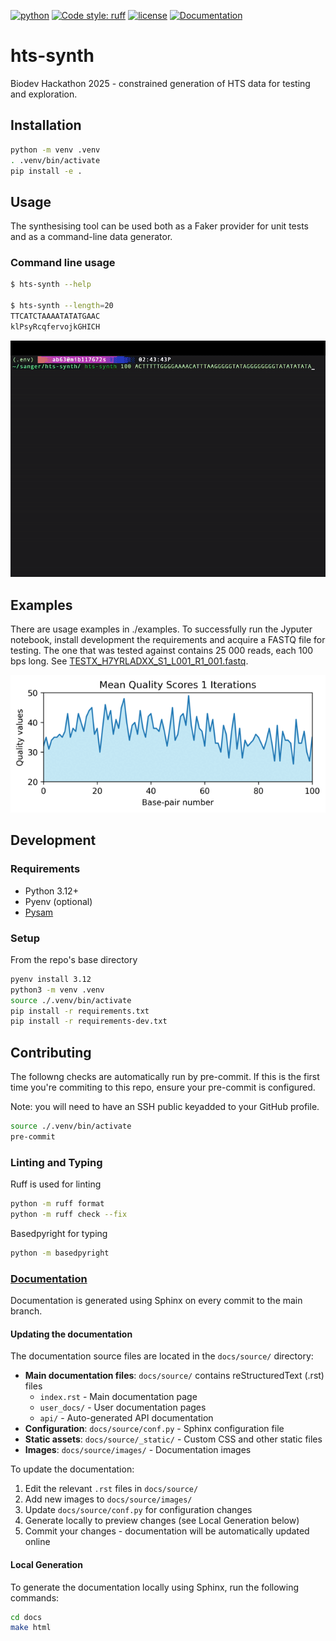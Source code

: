 [![python](https://img.shields.io/badge/Python-3.12-blue?style=for-the-badge&logo=python&logoColor=FFD43B)](https://docs.python.org/3.12/)
[![Code style: ruff](https://img.shields.io/badge/code%20style-ruff-D7FF64?style=for-the-badge&logo=ruff)](https://docs.astral.sh/ruff/)
[![license](https://img.shields.io/badge/License-MIT-a51931?style=for-the-badge)](LICENSE.txt)
[![Documentation](https://img.shields.io/badge/Documentation-Online-blue?style=for-the-badge&logo=readthedocs)](https://blex-max.github.io/hts-synth/)

# hts-synth

Biodev Hackathon 2025 - constrained generation of HTS data for testing and exploration.

## Installation

```sh
python -m venv .venv
. .venv/bin/activate
pip install -e .
```

## Usage

The synthesising tool can be used both as a Faker provider for unit tests and as a command-line data generator.

### Command line usage

```sh
$ hts-synth --help

$ hts-synth --length=20
TTCATCTAAAATATATGAAC
klPsyRcqfervojkGHICH
```

![Example command line usage](docs/source/images/hts-synth-fastq-gen2.gif)

## Examples

There are usage examples in ./examples. To successfully run the Jyputer notebook, install development the requirements and acquire a FASTQ file for testing. The one that was tested against contains 25 000 reads, each 100 bps long. See [TESTX_H7YRLADXX_S1_L001_R1_001.fastq](https://github.com/hartwigmedical/testdata/tree/master/100k_reads_hiseq/TESTX).

![Mean Quality Scores](docs/source/images/mean-quality-scores.gif)

## Development

### Requirements

- Python 3.12+
- Pyenv (optional)
- [Pysam](https://github.com/pysam-developers/pysam)

### Setup

From the repo's base directory

```sh
pyenv install 3.12
python3 -m venv .venv
source ./.venv/bin/activate
pip install -r requirements.txt
pip install -r requirements-dev.txt
```

## Contributing

The followng checks are automatically run by pre-commit.
If this is the first time you're commiting to this repo, ensure your pre-commit is configured.

Note: you will need to have an SSH public keyadded to your GitHub profile.

```bash
source ./.venv/bin/activate
pre-commit
```

### Linting and Typing

Ruff is used for linting

```sh
python -m ruff format
python -m ruff check --fix
```

Basedpyright for typing

```sh
python -m basedpyright
```

### [Documentation](https://blex-max.github.io/hts-synth/)
Documentation is generated using Sphinx on every commit to the main branch.

#### Updating the documentation

The documentation source files are located in the `docs/source/` directory:

- **Main documentation files**: `docs/source/` contains reStructuredText (.rst) files
  - `index.rst` - Main documentation page
  - `user_docs/` - User documentation pages
  - `api/` - Auto-generated API documentation
- **Configuration**: `docs/source/conf.py` - Sphinx configuration file
- **Static assets**: `docs/source/_static/` - Custom CSS and other static files
- **Images**: `docs/source/images/` - Documentation images

To update the documentation:
1. Edit the relevant `.rst` files in `docs/source/`
2. Add new images to `docs/source/images/`
3. Update `docs/source/conf.py` for configuration changes
4. Generate locally to preview changes (see Local Generation below)
5. Commit your changes - documentation will be automatically updated online

#### Local Generation
To generate the documentation locally using Sphinx, run the following commands:

```bash
cd docs
make html
```